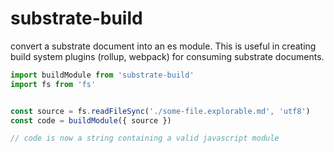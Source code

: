# substrate-build

convert a substrate document into an es module. This is useful in creating build system plugins (rollup, webpack) for consuming substrate documents.


```javascript
import buildModule from 'substrate-build'
import fs from 'fs'


const source = fs.readFileSync('./some-file.explorable.md', 'utf8')
const code = buildModule({ source })

// code is now a string containing a valid javascript module
```
